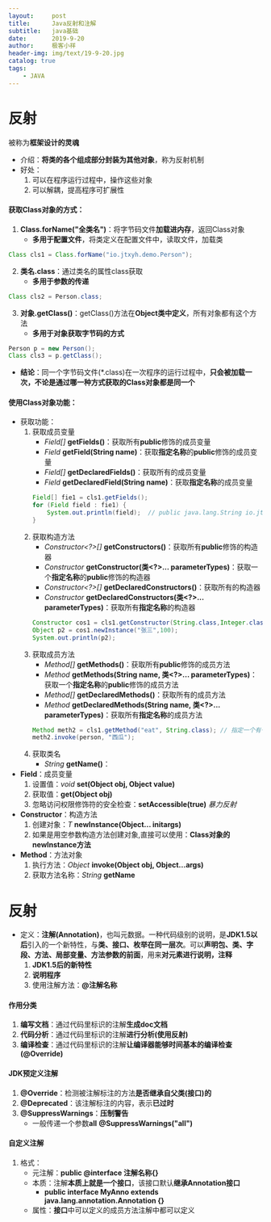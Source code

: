 ```yaml
---
layout:     post                    
title:      Java反射和注解
subtitle:   java基础               
date:       2019-9-20               
author:     极客小祥                      
header-img: img/text/19-9-20.jpg   
catalog: true                        
tags:                                
    - JAVA
---
```


# 反射
被称为**框架设计的灵魂**
* 介绍：**将类的各个组成部分封装为其他对象**，称为反射机制
* 好处：
    1. 可以在程序运行过程中，操作这些对象
    2. 可以解耦，提高程序可扩展性
#### 获取Class对象的方式：
1. **Class.forName("全类名")**：将字节码文件**加载进内存**，返回Class对象
    * **多用于配置文件**，将类定义在配置文件中，读取文件，加载类
```java
Class cls1 = Class.forName("io.jtxyh.demo.Person");
```
2. **类名.class**：通过类名的属性class获取
    * **多用于参数的传递**
```java
Class cls2 = Person.class;
```
3. **对象.getClass()**：getClass()方法在**Object类中定义**，所有对象都有这个方法
    * **多用于对象获取字节码的方式**
```java
Person p = new Person();
Class cls3 = p.getClass();
```
* **结论**：同一个字节码文件(\*.class)在一次程序的运行过程中，**只会被加载一次，不论是通过哪一种方式获取的Class对象都是同一个**
#### 使用Class对象功能：
* 获取功能：
    1. 获取成员变量
        * *Field[]* **getFields()**：获取所有**public**修饰的成员变量
        * *Field* **getField(String name)**：获取**指定名称**的**public**修饰的成员变量
        * *Field[]* **getDeclaredFields()**：获取所有的成员变量
        * *Field* **getDeclaredField(String name)**：获取**指定名称**的成员变量
        ```java
        Field[] fie1 = cls1.getFields();
        for (Field field : fie1) {
            System.out.println(field);  // public java.lang.String io.jtxyh.demo.Person.a
        }
        ```
    2. 获取构造方法
        * *Constructor<?>[]* **getConstructors()**：获取所有**public**修饰的构造器
        * *Constructor<T>* **getConstructor(类<?>... parameterTypes)**：获取一个**指定名称**的**public**修饰的构造器
        * *Constructor<?>[]* **getDeclaredConstructors()**：获取所有的构造器
        * *Constructor<T>* **getDeclaredConstructors(类<?>... parameterTypes)**：获取所有**指定名称**的构造器
        ```java
        Constructor cos1 = cls1.getConstructor(String.class,Integer.class); // 获取有参的
        Object p2 = cos1.newInstance("张三",100);
        System.out.println(p2);
        ```
    3. 获取成员方法
        * *Method[]* **getMethods()**：获取所有**public**修饰的成员方法
        * *Method* **getMethods(String name, 类<?>... parameterTypes)**：获取一个**指定名称**的**public**修饰的成员方法
        * *Method[]* **getDeclaredMethods()**：获取所有的成员方法
        * *Method* **getDeclaredMethods(String name, 类<?>... parameterTypes)**：获取所有**指定名称**的成员方法
        ```java
        Method meth2 = cls1.getMethod("eat", String.class); // 指定一个有一个参数的eat方法
        meth2.invoke(person, "西瓜");
        ```
    4. 获取类名
        * *String* **getName()**：
* **Field**：成员变量
    1. 设置值：*void* **set(Object obj, Object value)**
    2. 获取值：**get(Object obj)**
    3. 忽略访问权限修饰符的安全检查：**setAccessible(true)**  *暴力反射*
* **Constructor**：构造方法
    1. 创建对象：*T* **newInstance(Object... initargs)**
    2. 如果是用空参数构造方法创建对象,直接可以使用：**Class对象的newInstance方法**
* **Method**：方法对象
    1. 执行方法：*Object* **invoke(Object obj, Object...args)**
    2. 获取方法名称：*String* **getName**
        
# 反射
* 定义：**注解(Annotation)**，也叫元数据。一种代码级别的说明，是**JDK1.5以后**引入的一个新特性，与**类、接口、枚举在同一层次**。可以**声明包、类、字段、方法、局部变量、方法参数的前面**，用来**对元素进行说明，注释**
    1. **JDK1.5后的新特性**
    2. **说明程序**
    3. 使用注解方法：**@注解名称**

#### 作用分类
1. **编写文档**：通过代码里标识的注解**生成doc文档**
2. **代码分析**：通过代码里标识的注解**进行分析(使用反射)**
3. **编译检查**：通过代码里标识的注解**让编译器能够时间基本的编译检查(@Override)**

#### JDK预定义注解
1. **@Override**：检测被注解标注的方法**是否继承自父类(接口)的**
2. **@Deprecated**：该注解标注的内容，表示**已过时**
3. **@SuppressWarnings**：**压制警告**
    * 一般传递一个参数**all**  **@SuppressWarnings("all")**

#### 自定义注解
1. 格式：
    * 元注解：**public @interface 注解名称{}**
    * 本质：注解**本质上就是一个接口**，该接口默认**继承Annotation接口**
        * **public interface MyAnno extends java.lang.annotation.Annotation {}**
    * 属性：**接口**中可以定义的成员方法注解中都可以定义